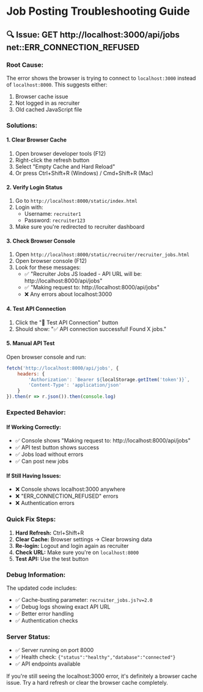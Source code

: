 # Job Posting Troubleshooting Guide

## 🔍 **Issue: GET http://localhost:3000/api/jobs net::ERR_CONNECTION_REFUSED**

### **Root Cause:**
The error shows the browser is trying to connect to `localhost:3000` instead of `localhost:8000`. This suggests either:
1. Browser cache issue
2. Not logged in as recruiter
3. Old cached JavaScript file

### **Solutions:**

#### **1. Clear Browser Cache**
1. Open browser developer tools (F12)
2. Right-click the refresh button
3. Select "Empty Cache and Hard Reload"
4. Or press Ctrl+Shift+R (Windows) / Cmd+Shift+R (Mac)

#### **2. Verify Login Status**
1. Go to `http://localhost:8000/static/index.html`
2. Login with:
   - Username: `recruiter1`
   - Password: `recruiter123`
3. Make sure you're redirected to recruiter dashboard

#### **3. Check Browser Console**
1. Open `http://localhost:8000/static/recruiter/recruiter_jobs.html`
2. Open browser console (F12)
3. Look for these messages:
   - ✅ "Recruiter Jobs JS loaded - API URL will be: http://localhost:8000/api/jobs"
   - ✅ "Making request to: http://localhost:8000/api/jobs"
   - ❌ Any errors about localhost:3000

#### **4. Test API Connection**
1. Click the "🔧 Test API Connection" button
2. Should show: "✅ API connection successful! Found X jobs."

#### **5. Manual API Test**
Open browser console and run:
```javascript
fetch('http://localhost:8000/api/jobs', {
    headers: {
        'Authorization': `Bearer ${localStorage.getItem('token')}`,
        'Content-Type': 'application/json'
    }
}).then(r => r.json()).then(console.log)
```

### **Expected Behavior:**

#### **If Working Correctly:**
- ✅ Console shows "Making request to: http://localhost:8000/api/jobs"
- ✅ API test button shows success
- ✅ Jobs load without errors
- ✅ Can post new jobs

#### **If Still Having Issues:**
- ❌ Console shows localhost:3000 anywhere
- ❌ "ERR_CONNECTION_REFUSED" errors
- ❌ Authentication errors

### **Quick Fix Steps:**

1. **Hard Refresh:** Ctrl+Shift+R
2. **Clear Cache:** Browser settings → Clear browsing data
3. **Re-login:** Logout and login again as recruiter
4. **Check URL:** Make sure you're on `localhost:8000`
5. **Test API:** Use the test button

### **Debug Information:**

The updated code includes:
- ✅ Cache-busting parameter: `recruiter_jobs.js?v=2.0`
- ✅ Debug logs showing exact API URL
- ✅ Better error handling
- ✅ Authentication checks

### **Server Status:**
- ✅ Server running on port 8000
- ✅ Health check: `{"status":"healthy","database":"connected"}`
- ✅ API endpoints available

If you're still seeing the localhost:3000 error, it's definitely a browser cache issue. Try a hard refresh or clear the browser cache completely.
